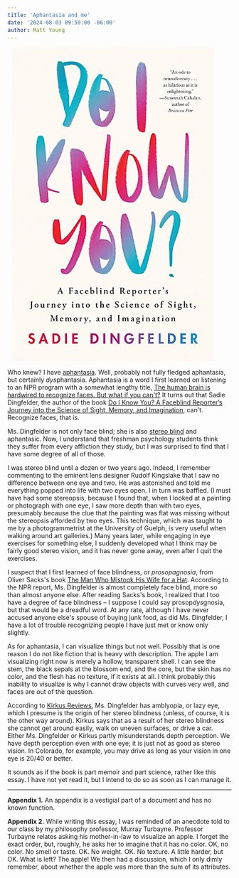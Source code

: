 ```yaml
---
title: 'Aphantasia and me'
date: '2024-08-03 09:50:00 -06:00'
author: Matt Young
---
```


<figure class="on-the-left-side" style="margin-top: 10px; margin-right: 40px; margin-bottom: 10px; margin-left: 10px;">
<img src="/uploads/2024/Dingfelder_Cover_600.jpg" alt="Book cover"/>
<figcaption><a href=""></a> </i>
</figcaption>
</figure> 

Who knew? I have <a href="https://en.wikipedia.org/wiki/Aphantasia">aphantasia</a>. Well, probably not fully fledged aphantasia, but certainly <i>dys</i>phantasia. Aphantasia is a word I first learned on listening to an NPR program with a somewhat lengthy title, <a href="https://www.npr.org/2024/06/26/1198910315/face-blindness-prosopagnosia-memory-aphantasia-sight-imagination">The human brain is hardwired to recognize faces. But what if you can't?</a> It turns out that Sadie  Dingfelder, the author of the book <a href="https://www.amazon.com/dp/0316545147/">Do I Know You? A Faceblind Reporter’s Journey into the Science of Sight, Memory, and Imagination</a>, can't. Recognize faces, that is.

Ms. Dingfelder is not only face blind; she is also <a href="https://en.wikipedia.org/wiki/Stereoblindness">stereo blind</a> and aphantasic. Now, I understand that freshman psychology students think they suffer from every affliction they study, but I was surprised to find that I have some degree of all of those.

<!--more-->

I was stereo blind until a dozen or two years ago. Indeed, I remember commenting to the eminent lens designer Rudolf Kingslake that I saw no difference between one eye and two. He was astonished and told me everything popped into life with two eyes open. I in turn was baffled. (I must have had some stereopsis, because I found that, when I looked at a painting or photograph with one eye, I saw more depth than with two eyes, presumably because the clue that the painting was flat was missing without the stereopsis afforded by two eyes. This technique, which was taught to me by a photogrammetrist at the University of Guelph, is very useful when walking around art galleries.) Many years later, while engaging in eye exercises for something else, I suddenly developed what I think may be fairly good stereo vision, and it has never gone away, even after I quit the exercises.

I suspect that I first learned of face blindness, or <i>prosopagnosia</i>, from Oliver Sacks's book <a href="https://www.amazon.com/man-who-mistook-his-wife-hat">The Man Who Mistook His Wife for a Hat</a>. According to the NPR report, Ms. Dingfelder is almost completely face blind, more so than almost anyone else. After reading Sacks's book, I realized that I too have a degree of face blindness – I suppose I could say prosop<i>dys</i>gnosia, but that would be a dreadful word. At any rate, although I have never accused anyone else's spouse of buying junk food, as did Ms. Dingfelder, I have a lot of trouble recognizing people I have just met or know only slightly.

As for aphantasia, I can visualize things but not well. Possibly that is one reason I do not like fiction that is heavy with description. The apple I am visualizing right now is merely a hollow, transparent shell. I can see the stem, the black sepals at the blossom end, and the core, but the skin has no color, and the flesh has no texture, if it exists at all. I think probably this inability to visualize is why I cannot draw objects with curves very well, and faces are out of the question.

According to <a href="https://www.kirkusreviews.com/book-reviews/sadie-dingfelder/do-i-know-you/">Kirkus Reviews</a>, Ms. Dingfelder has amblyopia, or lazy eye, which I presume is the origin of her stereo blindness (unless, of course, it is the other way around). Kirkus says that as a result of her stereo blindness she cannot get around easily, walk on uneven surfaces, or drive a car. Either Ms. Dingfelder or Kirkus partly misunderstands depth perception. We have depth perception even with one eye; it is just not as good as stereo vision. In Colorado, for example, you may drive as long as your vision in one eye is 20/40 or better. 

It sounds as if the book is part memoir and part science, rather like this essay. I have not yet read it, but I intend to do so as soon as I can manage it.

-----

<strong>Appendix 1.</strong> An appendix is a vestigial part of a document and has no known function.

<strong>Appendix 2.</strong> While writing this essay, I was reminded of an anecdote told to our class by my philosophy professor, Murray Turbayne. Professor Turbayne relates asking his mother-in-law to visualize an apple. I forget the exact order, but, roughly, he asks her to imagine that it has no color. OK, no color. No smell or taste. OK. No weight. OK. No texture. A little harder, but OK. What is left? The apple! We then had a discussion, which I only dimly remember, about whether the apple was more than the sum of its attributes.

